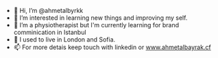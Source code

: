 - 👋 Hi, I’m @ahmetalbyrkk
- 👀 I’m interested in learning new things and improving my self.
- 🌱 I’m a physiotherapist but I'm currently learning for brand comminication in Istanbul
- 💞️ I used to live in London and Sofia.
- 📫 For more detais keep touch with linkedin or www.ahmetalbayrak.cf

<!---
ahmetalbyrkk/ahmetalbyrkk is a ✨ special ✨ repository because its `README.md` (this file) appears on your GitHub profile.
You can click the Preview link to take a look at your changes.
--->
